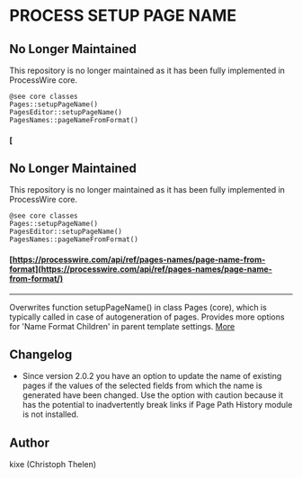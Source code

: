 PROCESS SETUP PAGE NAME
=======================


## No Longer Maintained
This repository is no longer maintained as it has been fully implemented in ProcessWire core.

```
@see core classes
Pages::setupPageName()
PagesEditor::setupPageName()
PagesNames::pageNameFromFormat()
```

#### [
## No Longer Maintained
This repository is no longer maintained as it has been fully implemented in ProcessWire core.

```
@see core classes
Pages::setupPageName()
PagesEditor::setupPageName()
PagesNames::pageNameFromFormat()
```

#### [https://processwire.com/api/ref/pages-names/page-name-from-format](https://processwire.com/api/ref/pages-names/page-name-from-format/)

---

Overwrites function setupPageName() in class Pages (core), which is typically called in case of autogeneration of pages. Provides more options for 'Name Format Children' in parent template settings. [More](https://processwire.com/talk/topic/8576-name-format-children/?p=108748)

## Changelog
+ Since version 2.0.2 you have an option to update the name of existing pages if the values of the selected fields from which the name is generated have been changed. Use the option with caution because it has the potential to inadvertently break links if Page Path History module is not installed.

## Author
kixe (Christoph Thelen)
